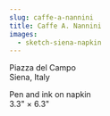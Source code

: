 ```yaml
---
slug: caffe-a-nannini
title: Caffe A. Nannini
images:
  - sketch-siena-napkin
---
```

Piazza del Campo  
Siena, Italy

Pen and ink on napkin  
3.3" × 6.3"